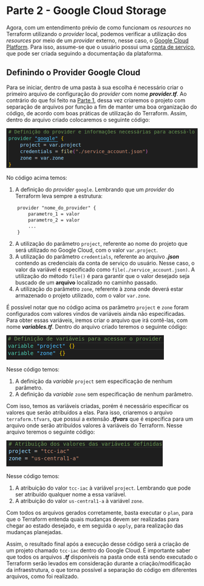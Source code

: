 # Parte 2 - Google Cloud Storage

Agora, com um entendimento prévio de como funcionam os _resources_ no Terraform utilizando o _provider_ local, podemos verificar a utilização dos _resources_ por meio de um _provider_ externo, nesse caso, o [Google Cloud Platform](https://cloud.google.com/). Para isso, assume-se que o usuário possui uma [conta de serviço](https://cloud.google.com/iam/docs/service-accounts?hl=pt-br), que pode ser criada seguindo a documentação da plataforma.

## Definindo o Provider Google Cloud

Para se iniciar, dentro de uma pasta à sua escolha é necessário criar o primeiro arquivo de configuração do _provider_ com nome  **_provider.tf_**. Ao contrário do que foi feito na [Parte 1](../parte1/main.md), dessa vez criaremos o projeto com separação de arquivos por função a fim de manter uma boa organização do código, de acordo com boas práticas de utilização do Terraform. Assim, dentro do arquivo criado colocaremos o seguinte código:

![Definição inicial do provider](images/provider_config.png)

No código acima temos:

1. A definição do _provider_  ```google```. Lembrando que um _provider_ do Terraform leva sempre a estrutura:

```
    provider "nome_do_provider" {
        parametro_1 = valor
        parametro_2 = valor
        ...
    }
```

2. A utilização do parâmetro ```project```, referente ao nome do projeto que será utilizado no Google Cloud, com o valor ```var.project```.
3. A utilização do parâmetro ```credentials```, referente ao arquivo **_.json_** contendo as credenciais da conta de serviço do usuário. Nesse caso, o valor da variável é especificado como ```file(./service_account.json)```. A utilização do método ```file()``` é para garantir que o valor desejado seja buscado de um **arquivo** localizado no caminho passado.
4. A utilização do parâmetro ```zone```, referente à zona onde deverá estar armazenado o projeto utilizado, com o valor ```var.zone```.

É possível notar que no código acima os parâmetro ```project``` e ```zone``` foram configurados com valores vindos de variáveis ainda não especificadas. Para obter essas variáveis, iremos criar o arquivo que irá contê-las, com nome **_variables.tf_**. Dentro do arquivo criado teremos o seguinte código:

![Definição inicial de variáveis](images/variaveis_inicial.png)

Nesse código temos:

1. A definição da _variable_ ```project``` sem especificação de nenhum parâmetro.
2. A definição da _variable_ ```zone``` sem especificação de nenhum parâmetro.

Com isso, temos as variáveis criadas, porém é necessário especificar os valores que serão atribuídos a elas. Para isso, criaremos o arquivo ```terraform.tfvars```, que possui a extensão **_.tfvars_** que é específica para um arquivo onde serão atribuídos valores à variáveis do Terraform. Nesse arquivo teremos o seguinte código:

![Atribuição dos valores das variáveis](images/valores_variaveis.png)

Nesse código temos:

1. A atribuição do valor ```tcc-iac``` à variável ```project```. Lembrando que pode ser atribuído qualquer nome a essa variável.
2. A atribuição do valor ```us-central1-a``` à variável ```zone```.

Com todos os arquivos gerados corretamente, basta executar o ```plan```, para que o Terraform entenda quais mudanças devem ser realizadas para chegar ao estado desejado, e em seguida o ```apply```, para realização das mudanças planejadas.

Assim, o resultado final após a execução desse código será a criação de um projeto chamado ```tcc-iac``` dentro do Google Cloud. É importante saber que todos os arquivos **_.tf_** disponíveis na pasta onde está sendo executado o Terraform serão levados em consideração durante a criação/modificação da infraestrutura, o que torna possível a separação do código em diferentes arquivos, como foi realizado.

